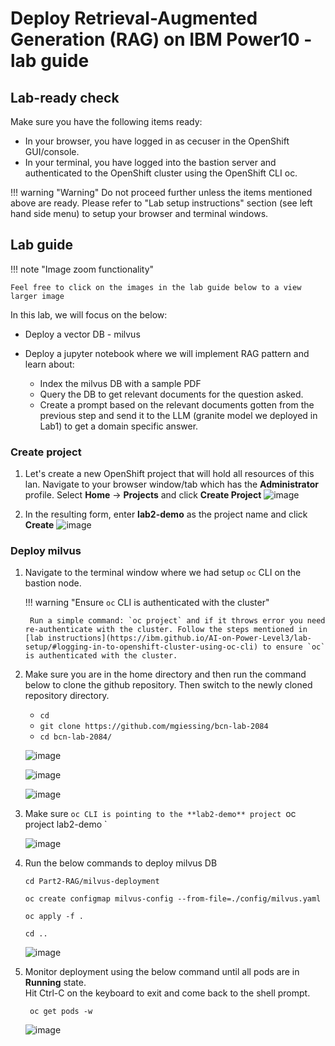 # Deploy Retrieval-Augmented Generation (RAG) on IBM Power10 - lab guide

## Lab-ready check

Make sure you have the following items ready:

  - In your browser, you have logged in as cecuser in the OpenShift GUI/console.
  - In your terminal, you have logged into the bastion server and authenticated to the OpenShift cluster using the OpenShift CLI oc.

!!! warning "Warning"
    Do not proceed further unless the items mentioned above are ready. Please refer to "Lab setup instructions" section (see left hand side menu) to setup your browser and terminal windows.

## Lab guide

!!! note "Image zoom functionality"

    Feel free to click on the images in the lab guide below to a view larger image

In this lab, we will focus on the below:

  - Deploy a vector DB - milvus
    
  - Deploy a jupyter notebook where we will implement RAG pattern and learn about:
      - Index the milvus DB with a sample PDF
      - Query the DB to get relevant documents for the question asked.
      - Create a prompt based on the relevant documents gotten from the previous step and send it to the LLM (granite model we deployed in Lab1) to get a domain specific answer.

### Create project

1. Let's create a new OpenShift project that will hold all resources of this lan. Navigate to your browser window/tab which has the **Administrator** profile. Select **Home** -> **Projects** and click **Create Project**
   ![image](https://github.com/user-attachments/assets/ec396478-05eb-4fa9-8862-c49c9321f21e)

2. In the resulting form, enter **lab2-demo** as the project name and click **Create**
   ![image](https://github.com/user-attachments/assets/6ece11da-db12-4ddb-ae79-9334004ccdd1)

### Deploy milvus

1. Navigate to the terminal window where we had setup `oc` CLI on the bastion node.

    !!! warning "Ensure `oc` CLI is authenticated with the cluster"

        Run a simple command: `oc project` and if it throws error you need re-authenticate with the cluster. Follow the steps mentioned in [lab instructions](https://ibm.github.io/AI-on-Power-Level3/lab-setup/#logging-in-to-openshift-cluster-using-oc-cli) to ensure `oc` is authenticated with the cluster.

3. Make sure you are in the home directory and then run the command below to clone the github repository. Then switch to the newly cloned repository directory.
     - `cd`
     - `git clone https://github.com/mgiessing/bcn-lab-2084`
     - `cd bcn-lab-2084/`

     ![image](https://github.com/user-attachments/assets/87e39369-ebbc-4fbd-a130-214f04ee4212)
   
     ![image](https://github.com/user-attachments/assets/b5ac2239-552f-4839-900f-917f11109ab9)
   
     ![image](https://github.com/user-attachments/assets/65fecf4b-0328-4df4-b28a-fd255db495f5)

5. Make sure `oc CLI is pointing to the **lab2-demo** project
   `oc project lab2-demo `
   
   ![image](https://github.com/user-attachments/assets/a68c209f-45dd-4317-acdc-38b34d7f1394)

7. Run the below commands to deploy milvus DB
     ```
     cd Part2-RAG/milvus-deployment

     oc create configmap milvus-config --from-file=./config/milvus.yaml

     oc apply -f .

     cd ..
     ```
     
     ![image](https://github.com/user-attachments/assets/0b632d95-3af0-4b48-a883-31085455370f)

8. Monitor deployment using the below command until all pods are in **Running** state. <br>
   Hit Ctrl-C on the keyboard to exit and come back to the shell prompt.

   ` oc get pods -w`

    ![image](https://github.com/user-attachments/assets/5289e0ef-3322-4206-9da3-ef833db0608e)

